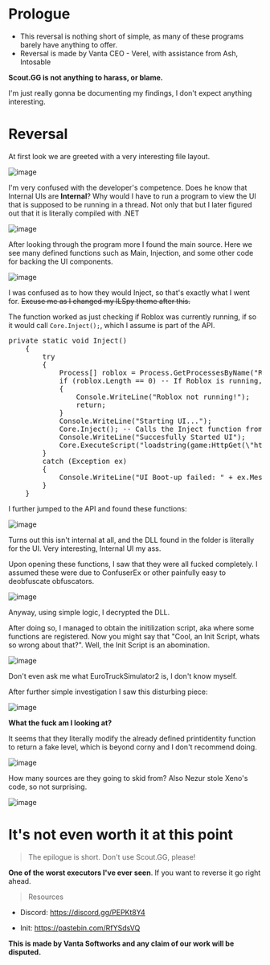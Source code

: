 # Prologue

- This reversal is nothing short of simple, as many of these programs barely have anything to offer.
- Reversal is made by Vanta CEO - Verel, with assistance from Ash, Intosable

**Scout.GG is not anything to harass, or blame.**

I'm just really gonna be documenting my findings, I don't expect anything interesting. 

# Reversal

At first look we are greeted with a very interesting file layout.

![image](https://github.com/user-attachments/assets/fd768cfd-7123-4f3e-b187-2932c6967a09)

I'm very confused with the developer's competence. Does he know that Internal UIs are **Internal**? Why would I have to run a program to view the UI that is supposed to be running in a thread. Not only that but I later figured out that it is literally compiled with .NET

![image](https://github.com/user-attachments/assets/b5e23093-1761-4d5f-8069-e2c9a5cce26b)

After looking through the program more I found the main source. Here we see many defined functions such as Main, Injection, and some other code for backing the UI components.

![image](https://github.com/user-attachments/assets/066028a5-fa5d-48f9-a392-ac18c7a24f4d)

I was confused as to how they would Inject, so that's exactly what I went for. ~~Excuse me as I changed my ILSpy theme after this.~~

The function worked as just checking if Roblox was currently running, if so it would call `Core.Inject();`, which I assume is part of the API.

<pre>
private static void Inject()
	{
		try
		{
			Process[] roblox = Process.GetProcessesByName("RobloxPlayerBeta"); 
			if (roblox.Length == 0) -- If Roblox is running, continue, else return.
			{
				Console.WriteLine("Roblox not running!");
				return;
			}
			Console.WriteLine("Starting UI...");
			Core.Inject(); -- Calls the Inject function from the API.
			Console.WriteLine("Succesfully Started UI");
			Core.ExecuteScript("loadstring(game:HttpGet(\"https://pastebin.com/raw/xqAL9W36\", true))()"); -- Calling execute from the API.
		}
		catch (Exception ex)
		{
			Console.WriteLine("UI Boot-up failed: " + ex.Message);
		}
	}</pre> 

I further jumped to the API and found these functions:

![image](https://github.com/user-attachments/assets/2c83a436-eaec-462f-864c-3d4faadc4efa)

Turns out this isn't internal at all, and the DLL found in the folder is literally for the UI. Very interesting, Internal UI my ass.

Upon opening these functions, I saw that they were all fucked completely. I assumed these were due to ConfuserEx or other painfully easy to deobfuscate obfuscators.

![image](https://github.com/user-attachments/assets/8c4e2061-9774-49fd-bb01-6f1bb344478d)

Anyway, using simple logic, I decrypted the DLL.

After doing so, I managed to obtain the initilization script, aka where some functions are registered. Now you might say that "Cool, an Init Script, whats so wrong about that?". Well, the Init Script is an abomination.

![image](https://github.com/user-attachments/assets/91dd971e-a9df-4aec-b9ce-cf3185767db5)

Don't even ask me what EuroTruckSimulator2 is, I don't know myself.

After further simple investigation I saw this disturbing piece:

![image](https://github.com/user-attachments/assets/0e8275c9-b1c9-41be-b3d7-34501cda8439)

**What the fuck am I looking at?**

It seems that they literally modify the already defined printidentity function to return a fake level, which is beyond corny and I don't recommend doing.

![image](https://github.com/user-attachments/assets/7b380433-24a7-45a1-b80e-612d236b96dd)

How many sources are they going to skid from? Also Nezur stole Xeno's code, so not surprising.

![image](https://github.com/user-attachments/assets/ec68017f-50e5-4885-9811-7a7ff1692009)

# It's not even worth it at this point

> The epilogue is short. Don't use Scout.GG, please!

**One of the worst executors I've ever seen**. If you want to reverse it go right ahead.

> Resources

- Discord: https://discord.gg/PEPKt8Y4
* Init: https://pastebin.com/RfYSdsVQ

**This is made by Vanta Softworks and any claim of our work will be disputed.**
